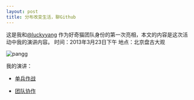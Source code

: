 ```yaml
---
layout: post
title: 分布改变生活，聊Github
---
```


这是我和[@luckyyang](https://github.com/luckyyang)
作为好奇猫团队身份的第一次亮相，本文的内容是这次活动中我的演讲内容。
时间：2013年3月23日下午
地点：北京盘古大观


![pangg](https://f.cloud.github.com/assets/72467/295187/fd3b1990-9463-11e2-8b99-ecaaeec8e5ff.png)


我的演讲：

- [单兵作战](https://www.bilibili.com/video/av96726845)

- [团队协作](https://www.bilibili.com/video/BV1p7411d7Fv#reply5417788526)
